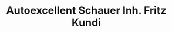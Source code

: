 ---
title: "Autoexcellent Schauer Inh. Fritz Kundi"
url: /jade/autoexcellent-schauer-inh-fritz-kundi/
shop: Autowerkstatt
---